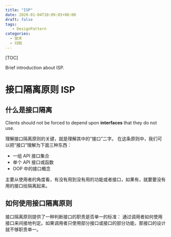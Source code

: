 ```yaml
---
title: "ISP"
date: 2020-01-04T10:09:03+08:00
draft: false
tags: 
   - DesignPattern
categories:
  - 技术
  - 归档
---
```


[TOC]

 Brief introduction about ISP.

<!--more-->

# 接口隔离原则 ISP

## 什么是接口隔离

Clients should not be forced to depend upon **interfaces** that they do not use.


理解接口隔离原则的关键，就是理解其中的“接口”二字。
在这条原则中，我们可以把“接口”理解为下面三种东西：

- 一组 API 接口集合
- 单个 API 接口或函数
- OOP 中的接口概念

主要从使用者的角度看，有没有用到没有用的功能或者接口，如果有，就要要没有用的接口给隔离起来。

## 如何使用接口隔离原则

接口隔离原则提供了一种判断接口的职责是否单一的标准：
通过调用者如何使用接口来间接地判定。如果调用者只使用部分接口或接口的部分功能，那接口的设计就不够职责单一。